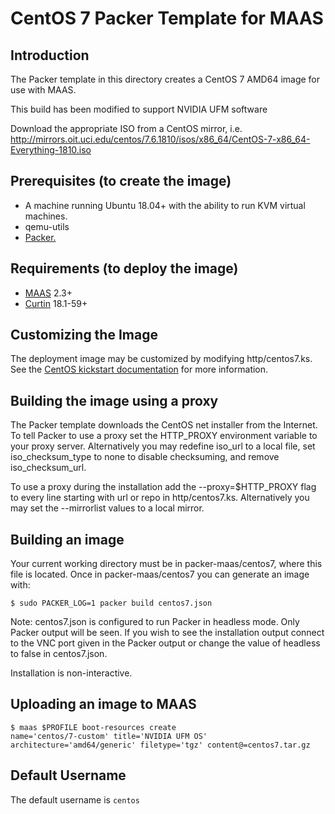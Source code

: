 # CentOS 7 Packer Template for MAAS

## Introduction
The Packer template in this directory creates a CentOS 7 AMD64 image for use with MAAS.

This build has been modified to support NVIDIA UFM software

Download the appropriate ISO from a CentOS mirror, i.e. http://mirrors.oit.uci.edu/centos/7.6.1810/isos/x86_64/CentOS-7-x86_64-Everything-1810.iso

## Prerequisites (to create the image)

* A machine running Ubuntu 18.04+ with the ability to run KVM virtual machines.
* qemu-utils
* [Packer.](https://www.packer.io/intro/getting-started/install.html)

## Requirements (to deploy the image)

* [MAAS](https://maas.io) 2.3+
* [Curtin](https://launchpad.net/curtin) 18.1-59+

## Customizing the Image
The deployment image may be customized by modifying http/centos7.ks. See the [CentOS kickstart documentation](https://docs.centos.org/en-US/centos/install-guide/Kickstart2/) for more information.

## Building the image using a proxy
The Packer template downloads the CentOS
net installer from the Internet. To tell Packer to use a proxy set the
HTTP_PROXY environment variable to your proxy server. Alternatively you may
redefine iso_url to a local file, set iso_checksum_type to none to disable
checksuming, and remove iso_checksum_url.

To use a proxy during the installation add the --proxy=$HTTP_PROXY flag to every
line starting with url or repo in http/centos7.ks. Alternatively you may set the
--mirrorlist values to a local mirror.

## Building an image
Your current working directory must be in packer-maas/centos7, where this file
is located. Once in packer-maas/centos7 you can generate an image with:

```
$ sudo PACKER_LOG=1 packer build centos7.json
```

Note: centos7.json is configured to run Packer in headless mode. Only Packer
output will be seen. If you wish to see the installation output connect to the
VNC port given in the Packer output or change the value of headless to false in
centos7.json.

Installation is non-interactive.

## Uploading an image to MAAS
```
$ maas $PROFILE boot-resources create
name='centos/7-custom' title='NVIDIA UFM OS' architecture='amd64/generic' filetype='tgz' content@=centos7.tar.gz
```

## Default Username
The default username is ```centos```

